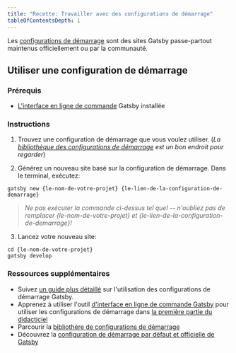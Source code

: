 ```yaml
---
title: "Recette: Travailler avec des configurations de démarrage"
tableOfContentsDepth: 1
---
```


Les [configurations de démarrage](/docs/starters/) sont des sites Gatsby passe-partout maintenus officiellement ou par la communauté.

## Utiliser une configuration de démarrage

### Prérequis

- [L'interface en ligne de commande](/docs/gatsby-cli) Gatsby installée

### Instructions

1. Trouvez une configuration de démarrage que vous voulez utiliser. (_La [bibliothèque des configurations de démarrage](/starters/?v=2) est un bon endroit pour regarder_)

2. Générez un nouveau site basé sur la configuration de démarrage. Dans le terminal, exécutez:

```shell
gatsby new {le-nom-de-votre-projet} {le-lien-de-la-configuration-de-demarrage}
```

> _Ne pas exécuter la commande ci-dessus tel quel -- n'oubliez pas de remplacer {le-nom-de-votre-projet} et {le-lien-de-la-configuration-de-demarrage}!_

3. Lancez votre nouveau site:

```shell
cd {le-nom-de-votre-projet}
gatsby develop
```

### Ressources supplémentaires

- Suivez [un guide plus détaillé](/docs/starters/) sur l'utilisation des configurations de démarrage Gatsby.
- Apprenez à utiliser l'outil [d'interface en ligne de commande Gatsby](/docs/gatsby-cli) pour utiliser les configurations de démarrage dans [la première partie du didacticiel](/tutorial/part-one/#using-gatsby-starters)
- Parcourir la [bibliothère de configurations de démarrage](/starters/?v=2)
- Découvrez la [configuration de démarrage par défaut et officielle de Gatsby](https://github.com/gatsbyjs/gatsby-starter-default)
